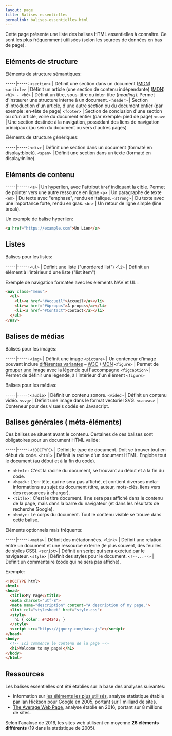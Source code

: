 ```yaml
---
layout: page
title: Balises essentielles
permalink: balises-essentielles.html
---
```


Cette page présente une liste des balises HTML essentielles à connaître. Ce sont les plus fréquemment utilisées (selon les sources de données en bas de page).

## Eléments de structure

Éléments de structure sémantiques:

-----|-----:
`<section>` | Définit une section dans un document ([MDN](https://developer.mozilla.org/fr/docs/Web/HTML/Element/section))
`<article>` | Définit un article (une section de contenu indépendante) ([MDN](https://developer.mozilla.org/fr/docs/Web/HTML/Element/article))
`<h1> - <h6>` | Définit un titre, sous-titre ou inter-titre (*heading*). Permet d'instaurer une structure interne à un document.
`<header>` | Section d'introduction d'un article, d'une autre section ou du document entier (par exemple: en-tête de page)
`<footer>` | Section de conclusion d'une section ou d'un article, voire du document entier (par exemple: pied de page) 
`<nav>` | Une section destinée à la navigation, possédant des liens de navigation principaux (au sein du document ou vers d'autres pages)

Éléments de structure génériques:

-----|-----:
`<div>` | Définit une section dans un document (formaté en display:block).
`<span>` | Définit une section dans un texte (formaté en display:inline).

## Eléments de contenu

-----|-----:
`<a>` | Un hyperlien, avec l'attribut `href` indiquant la cible. Permet de pointer vers une autre ressource en ligne
`<p>` | Un paragraphe de texte 
`<em>` | Du texte avec "emphase", rendu en italique. 
`<strong>` | Du texte avec une importance forte, rendu en gras.
`<br>` | Un retour de ligne simple (line break).

Un exemple de balise hyperlien:

```html
<a href="https://example.com">Un Lien</a>
```

## Listes

Balises pour les listes:

-----|-----:
`<ul>` | Définit une liste ("unordered list")
`<li>` | Définit un élément à l'intérieur d'une liste ("list item")

Exemple de navigation formatée avec les éléments NAV et UL : 

```html
<nav class="menu">
  <ul>
    <li><a href="#Accueil">Accueil</a></li>
    <li><a href="#Apropos">À propos</a></li>
    <li><a href="#Contact">Contact</a></li>
  </ul>
</nav>
```

## Balises de médias

Balises pour les images:

-----|-----:
`<img>` | Définit une image
`<picture>` | Un conteneur d'image pouvant inclure [différentes variantes](https://cours-web.ch/media/25-balise-picture.html) – [W3C](http://w3c.github.io/html/semantics-embedded-content.html#the-picture-element) / [MDN](https://developer.mozilla.org/fr/docs/Web/HTML/Element/picture)
`<figure>` | Permet de [grouper une image](https://cours-web.ch/media/20-balise-figure.html) avec la légende qui l'accompagne
`<figcaption>` | Permet de définir une légende, à l'intérieur d'un élément `<figure>`

Balises pour les médias:

-----|-----:
`<audio>` | Définit un contenu sonore.
`<video>` | Définit un contenu vidéo.
`<svg>` | Définit une image dans le format vectoriel SVG.
`<canvas>` | Conteneur pour des visuels codés en Javascript.


## Balises générales ( méta-éléments)

Ces balises se situent avant le contenu. Certaines de ces balises sont obligatoires pour un document HTML valide:

-----|-----:
`<!DOCTYPE>` | Définit le type de document. Doit se trouver tout en début du code.
`<html>` | Définit la racine d'un document HTML. Englobe tout le document (au début et à la fin du code). 
* `<html>` : C'est la racine du document, se trouvant au début et à la fin du code.
* `<head>` : L'en-tête, qui ne sera pas affiché, et contient diverses méta-informations au sujet du document (titre, auteur, mots-clés, liens vers des ressources à charger).
* `<title>` : C'est le titre document. Il ne sera pas affiché dans le contenu de la page, mais dans la barre du navigateur (et dans les résultats de recherche Google).
* `<body>` : Le corps du document. Tout le contenu visible se trouve dans cette balise.

Eléments optionnels mais fréquents:

-----|-----:
`<meta>` | Définit des métadonnées.
`<link>` | Définit une relation entre un document et une ressource externe (le plus souvent, des feuilles de styles CSS).
`<script>` | Définit un script qui sera exéctué par le navigateur.
`<style>` | Définit des styles pour le document.
`<!--...-->` | Définit un commentaire (code qui ne sera pas affiché).

Exemple:

```html
<!DOCTYPE html>
<html>
<head>
  <title>My Page</title>
  <meta charset="utf-8">
  <meta name="description" content="A description of my page.">
  <link rel="stylesheet" href="style.css">
  <style>
    h1 { color: #424242; }
  </style>
  <script src="https://jquery.com/base.js"></script> 
</head>
<body>
  <!-- Ici commence le contenu de la page -->
  <h1>Welcome to my page!</h1>
</body>
</html>
```

## Ressources

Les balises essentielles ont été établies sur la base des analyses suivantes:

- Information sur [les éléments les plus utilisés](https://web.archive.org/web/20131003124411/https://developers.google.com/webmasters/state-of-the-web/2005/pages), analyse statistique établie par Ian Hickson pour Google en 2005, portant sur 1 milliard de sites.
- [The Average Web Page](https://css-tricks.com/average-web-page-data-analyzing-8-million-websites/), analyse établie en 2016, portant sur 8 millions de sites.

Selon l'analyse de 2016, les sites web utilisent en moyenne **26 éléments différents** (19 dans la statistique de 2005).
